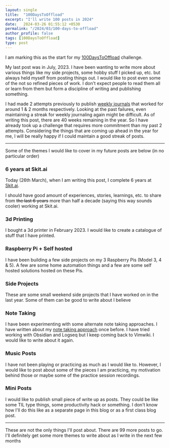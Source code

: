 ```yaml
---
layout: single
title:  "100DaysToOffload"
excerpt: "I'll write 100 posts in 2024"
date:   2024-03-26 01:55:12 +0530
permalink: "/2024/03/100-days-to-offload"
author_profile: false
tags: [100DaysToOffload]
type: post
---
```


I am marking this as the start for my [100DaysToOffload][100DaysToOffload]
challenge.

My last post was in July, 2023. I have been wanting to write more about various
things like my side projects, some hobby stuff I picked up, etc. but always
held myself from posting things out. I would like to post even some of the not
so refined pieces of work. I don't expect people to read them all or learn from
them but form a discipline of writing and publishing something.

I had made 2 attempts previously to publish [weekly journals][journal] that
worked for around 1 & 2 months respectively. Looking at the past failures, even
maintaining a streak for weekly journaling again might be difficult. As of
writing this post, there are 40 weeks remaining in the year. So I have already
took up a challenge that requires more commitment than my past 2 attempts.
Considering the things that are coming up ahead in the year for me, I will be really happy if I could maintain a good streak of posts.

---

Some of the themes I would like to cover in my future posts are below (in no particular order)

### 6 years at Skit.ai

Today (26th March), when I am writing this post, I complete 6 years at [Skit.ai][skit.ai].

I should have good amount of experiences, stories, learnings, etc. to share
from ~~the last 6 years~~ more than half a decade (saying this way sounds
cooler) working at Skit.ai.

### 3d Printing

I bought a 3d printer in February 2023. I would like to create a catalogue of
stuff that I have printed.

### Raspberry Pi + Self hosted

I have been building a few side projects on my 3 Raspberry Pis (Model 3, 4 &
5). A few are some home automation things and a few are some self hosted
solutions hosted on these Pis.

### Side Projects

These are some small weekend side projects that I have worked on in the last
year. Some of them can be good to write about I believe

### Note Taking

I have been experimenting with some alternate note taking approaches. I have
written about my [note taking approach][note-taking] once before. I have tried
working with Obsidian and Logseq but I keep coming back to Vimwiki. I would
like to write about it again.

### Music Posts

I have not been playing or practicing as much as I would like to. However, I
would like to post about some of the pieces I am practicing, my motivation
behind those or maybe some of the practice session recordings. 

### Mini Posts

I would like to publish small piece of write up as posts. They could be like
some TIL type things, some productivity hack or something. I don't know how
I'll do this like as a separate page in this blog or as a first class blog
post.

---

These are not the only things I'll post about. There are 99 more posts to go.
I'll definitely get some more themes to write about as I write in the next few
months


[100DaysToOffload]: https://100daystooffload.com/ 
[journal]: https://vipul.xyz/journal/
[skit.ai]: https://skit.ai
[note-taking]: https://vipul.xyz/2022/04/note-taking
